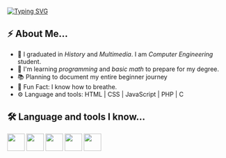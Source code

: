 <br clear="both">

[![Typing SVG](https://readme-typing-svg.demolab.com?font=Fira+Code&size=40&pause=1000&color=858585&random=false&width=500&height=100&lines=<h1>Hello+World!</h1>;<p>I'm+L%C3%ADdia.</p>;printf("Hello+World!");)](https://git.io/typing-svg)

<!--<div align="center">
  <img height="auto" width="100%" src="https://user-images.githubusercontent.com/74038190/212284136-03988914-d899-44b4-b1d9-4eeccf656e44.gif"  />
</div> -->

<h2>⚡️ About Me...</h2>
  <ul>
    <li>🔭 I graduated in <i>History</i> and <i>Multimedia</i>. I am <i>Computer Engineering</i> student.</li>
    <li>🧐 I'm learning <i>programming</i> and <i>basic math</i> to prepare for my degree.</li>
    <li>📚 Planning to document my entire beginner journey</li>
    <li>🎉 Fun Fact: I know how to breathe.</li>
    <li>⚙️ Language and tools: HTML | CSS | JavaScript | PHP | C</li>
  </ul>
  
  <h2>🛠 Language and tools I know...</h2>
  <div>
    <!-- HTML --><img src="https://cdn.jsdelivr.net/gh/devicons/devicon@latest/icons/html5/html5-original.svg" height="40" />
    <!-- CSS --><img src="https://cdn.jsdelivr.net/gh/devicons/devicon@latest/icons/css3/css3-original.svg" height="40" />
    <!-- JS --><img src="https://cdn.jsdelivr.net/gh/devicons/devicon@latest/icons/javascript/javascript-original.svg" height="40" />
    <!-- GIT --><img src="https://cdn.jsdelivr.net/gh/devicons/devicon@latest/icons/git/git-original.svg" height="40" />
    <!-- C --><img src="https://cdn.jsdelivr.net/gh/devicons/devicon@latest/icons/c/c-original.svg" height="40" />
  </div>          
  
 <!-- 
  <div>
    <img src="https://cdn.jsdelivr.net/gh/devicons/devicon/icons/html5/html5-original.svg" height="40" alt="html5 logo"  />
    <img width="12" />
    <img src="https://cdn.jsdelivr.net/gh/devicons/devicon/icons/css3/css3-original.svg" height="40" alt="css3 logo"  />
    <img width="12" />
    <img src="https://cdn.jsdelivr.net/gh/devicons/devicon/icons/javascript/javascript-original.svg" height="40" alt="javascript logo"  />
    <img width="12" />
    <img src="https://cdn.jsdelivr.net/gh/devicons/devicon/icons/python/python-original.svg" height="40" alt="python logo"  />
    <img src="https://cdn.jsdelivr.net/gh/devicons/devicon/icons/python/c-original.svg" height="40" alt="c logo"  />
  </div>-->
<!--
[![](https://raw.githubusercontent.com/liatsuki/profile-summary-card/master/profile-summary-card-output/transparent/0-profile-details.svg)](https://github.com/vn7n24fzkq/github-profile-summary-cards)
[![](https://raw.githubusercontent.com/liatsuki/profile-summary-card/master/profile-summary-card-output/transparent/1-repos-per-language.svg)](https://github.com/vn7n24fzkq/github-profile-summary-cards) [![](https://raw.githubusercontent.com/liatsuki/profile-summary-card/master/profile-summary-card-output/transparent/2-most-commit-language.svg)](https://github.com/vn7n24fzkq/github-profile-summary-cards)
[![](https://raw.githubusercontent.com/liatsuki/profile-summary-card/master/profile-summary-card-output/transparent/3-stats.svg)](https://github.com/vn7n24fzkq/github-profile-summary-cards) [![](https://raw.githubusercontent.com/liatsuki/profile-summary-card/master/profile-summary-card-output/transparent/4-productive-time.svg)](https://github.com/vn7n24fzkq/github-profile-summary-cards)
-->

<!--![Top Langs](https://github-readme-stats.vercel.app/api/top-langs/?username=liatsuki&layout=compact&theme=tokyonight)-->
